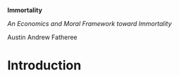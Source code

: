 **Immortality**

_An Economics and Moral Framework toward Immortality_

Austin Andrew Fatheree

# Introduction

